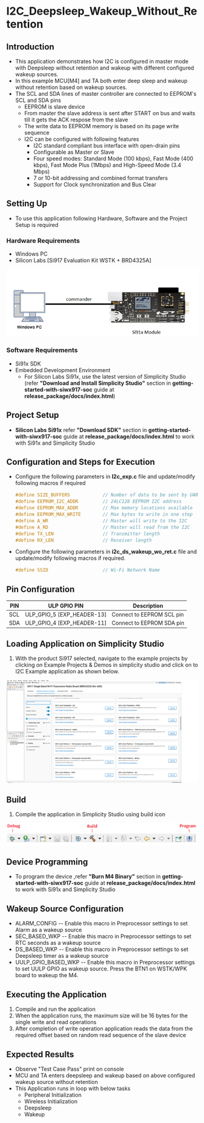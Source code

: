 # I2C_Deepsleep_Wakeup_Without_Retention

## Introduction 
- This application demonstrates how I2C is configured in master mode with Deepsleep without retention and wakeup with different configured wakeup sources.
- In this example MCU[M4] and TA both enter deep sleep and wakeup without retention based on wakeup sources.
- The SCL and SDA lines of master controller are connected to EEPROM's SCL and SDA pins
  - EEPROM is slave device
  - From master the slave address is sent after START on bus and waits till it gets the ACK respose from the slave
  - The write data to EEPROM memory is based on its page write sequence
  - I2C can be configured with following features
    - I2C standard compliant bus interface with open-drain pins
	- Configurable as Master or Slave
	- Four speed modes: Standard Mode (100 kbps), Fast Mode (400 kbps), Fast Mode Plus (1Mbps) and High-Speed Mode (3.4 Mbps)
	- 7 or 10-bit addressing and combined format transfers
	- Support for Clock synchronization and Bus Clear

## Setting Up 
 - To use this application following Hardware, Software and the Project Setup is required

### Hardware Requirements 	
  - Windows PC 
  - Silicon Labs [Si917 Evaluation Kit WSTK + BRD4325A]
 
![Figure: Introduction](resources/readme/image503a.png)

### Software Requirements
  - Si91x SDK
  - Embedded Development Environment
    - For Silicon Labs Si91x, use the latest version of Simplicity Studio (refer **"Download and Install Simplicity Studio"** section in **getting-started-with-siwx917-soc** guide at **release_package/docs/index.html**)
 
## Project Setup
- **Silicon Labs Si91x** refer **"Download SDK"** section in **getting-started-with-siwx917-soc** guide at **release_package/docs/index.html** to work with Si91x and Simplicity Studio

## Configuration and Steps for Execution

- Configure the following parameters in **I2c_exp.c** file and update/modify following macros if required
   ```C
   #define SIZE_BUFFERS            // Number of data to be sent by UART
   #define EEPROM_I2C_ADDR         // 24LC128 EEPROM I2C address         
   #define EEPROM_MAX_ADDR         // Max memory locations available     
   #define EEPROM_MAX_WRITE        // Max bytes to write in one step     
   #define A_WR                    // Master will write to the I2C       
   #define A_RD                    // Master will read from the I2C 
   #define TX_LEN                  // Transmitter length
   #define RX_LEN                  // Receiver length
   ```   

- Configure the following parameters in **i2c_ds_wakeup_wo_ret.c** file and update/modify following macros if required. 
   ```C
   #define SSID                    // Wi-Fi Network Name
  ``` 
## Pin Configuration
| PIN | ULP GPIO PIN | Description |
| --- | --- | --- |
| SCL | ULP_GPIO_5 [EXP_HEADER-13] | Connect to EEPROM SCL pin |
| SDA | ULP_GPIO_4 [EXP_HEADER-11] | Connect to EEPROM SDA pin |


## Loading Application on Simplicity Studio
1. With the product Si917 selected, navigate to the example projects by clicking on Example Projects & Demos 
in simplicity studio and click on to I2C Example application as shown below.

![Figure:](resources/readme/image503b.png)

## Build 
1. Compile the application in Simplicity Studio using build icon 

![Figure: Build run and Debug](resources/readme/image503c.png)

## Device Programming
- To program the device ,refer **"Burn M4 Binary"** section in **getting-started-with-siwx917-soc** guide at **release_package/docs/index.html** to work with Si91x and Simplicity Studio

## Wakeup Source Configuration
- ALARM_CONFIG        -- Enable this macro in Preprocessor settings to set Alarm as a wakeup source 
- SEC_BASED_WKP 	  -- Enable this macro in Preprocessor settings to set RTC seconds as a wakeup source 
- DS_BASED_WKP        -- Enable this macro in Preprocessor settings to set Deepsleep timer as a wakeup source 
- UULP_GPIO_BASED_WKP -- Enable this macro in Preprocessor settings to set UULP GPIO as wakeup source. Press the BTN1 on WSTK/WPK board to wakeup the M4.

## Executing the Application
1. Compile and run the application 
2. When the application runs, the maximum size will be 16 bytes for the single write and read operations
3. After completion of write operation application reads the data from the required offset based on random read sequence of the slave device

## Expected Results 
-  Observe "Test Case Pass" print on console 
 - MCU and TA enters deepsleep and wakeup based on above configured wakeup source without retention
 - This Application runs in loop with below tasks
    - Peripheral Initialization 
    - Wireless Initialization
	- Deepsleep
	- Wakeup 